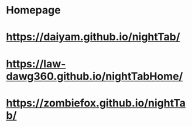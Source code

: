 # Homepage
# https://daiyam.github.io/nightTab/
# https://law-dawg360.github.io/nightTabHome/
# https://zombiefox.github.io/nightTab/
